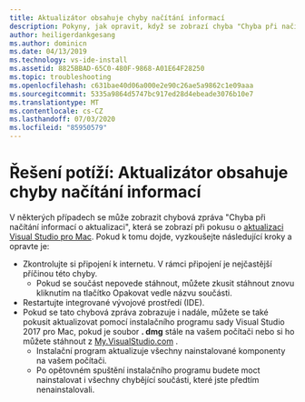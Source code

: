 ```yaml
---
title: Aktualizátor obsahuje chyby načítání informací
description: Pokyny, jak opravit, když se zobrazí chyba "Chyba při načítání informací o aktualizaci". v aplikaci Visual Studio 2017 pro Mac
author: heiligerdankgesang
ms.author: dominicn
ms.date: 04/13/2019
ms.technology: vs-ide-install
ms.assetid: 8825BBAD-65C0-480F-9868-A01E64F28250
ms.topic: troubleshooting
ms.openlocfilehash: c631bae40d06a000e2e90c26ae5a9862c1e09aaa
ms.sourcegitcommit: 5335a9864d5747bc917ed28d4ebeade3076b10e7
ms.translationtype: MT
ms.contentlocale: cs-CZ
ms.lasthandoff: 07/03/2020
ms.locfileid: "85950579"
---
```

# <a name="troubleshooting-updater-has-errors-retrieving-information"></a>Řešení potíží: Aktualizátor obsahuje chyby načítání informací

V některých případech se může zobrazit chybová zpráva "Chyba při načítání informací o aktualizaci", která se zobrazí při pokusu o [aktualizaci Visual Studio pro Mac](update.md). Pokud k tomu dojde, vyzkoušejte následující kroky a opravte je:

- Zkontrolujte si připojení k internetu. V rámci připojení je nejčastější příčinou této chyby.
  - Pokud se součást nepovede stáhnout, můžete zkusit stáhnout znovu kliknutím na tlačítko Opakovat vedle názvu součásti.
- Restartujte integrované vývojové prostředí (IDE).
- Pokud se tato chybová zpráva zobrazuje i nadále, můžete se také pokusit aktualizovat pomocí instalačního programu sady Visual Studio 2017 pro Mac, pokud je soubor **. dmg** stále na vašem počítači nebo si ho můžete stáhnout z [My.VisualStudio.com](https://my.visualstudio.com/Downloads?q=Visual%20Studio%20for%20Mac) .
  - Instalační program aktualizuje všechny nainstalované komponenty na vašem počítači.
  - Po opětovném spuštění instalačního programu budete moct nainstalovat i všechny chybějící součásti, které jste předtím nenainstalovali.
